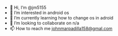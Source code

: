 - 👋 Hi, I’m @jm5155
- 👀 I’m interested in android os
- 🌱 I’m currently learning how to change os in adroid
- 💞️ I’m looking to collaborate on n/a
- 📫 How to reach me johnmarpadilla158@gmal.com

<!---
jm5155/jm5155 is a ✨ special ✨ repository because its `README.md` (this file) appears on your GitHub profile.
You can click the Preview link to take a look at your changes.
--->
